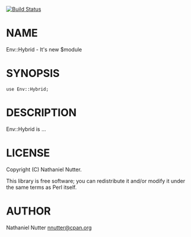 [![Build Status](https://travis-ci.org/nnutter/Env-Hybrid.png?branch=master)](https://travis-ci.org/nnutter/Env-Hybrid)
# NAME

Env::Hybrid - It's new $module

# SYNOPSIS

    use Env::Hybrid;

# DESCRIPTION

Env::Hybrid is ...

# LICENSE

Copyright (C) Nathaniel Nutter.

This library is free software; you can redistribute it and/or modify
it under the same terms as Perl itself.

# AUTHOR

Nathaniel Nutter <nnutter@cpan.org>
